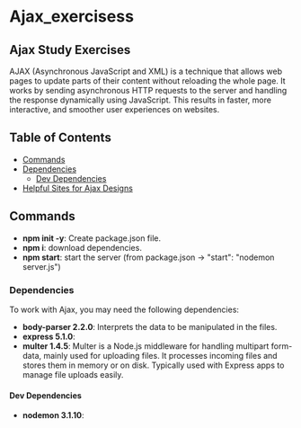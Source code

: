 # Ajax_exercisess

## Ajax Study Exercises

AJAX (Asynchronous JavaScript and XML) is a technique that allows web pages to update parts of their content without reloading the whole page.
It works by sending asynchronous HTTP requests to the server and handling the response dynamically using JavaScript.
This results in faster, more interactive, and smoother user experiences on websites.


## Table of Contents

- [Commands](#commands)
- [Dependencies](#dependencies)
    - [Dev Dependencies](#dev-dependencies)
- [Helpful Sites for Ajax Designs](#helpful-sites-for-ajax-designs)

## Commands

- **npm init -y**: Create package.json file.
- **npm i**: download dependencies.
- **npm start**: start the server (from package.json -> "start": "nodemon server.js")

### Dependencies
To work with Ajax, you may need the following dependencies:

- **body-parser 2.2.0**: Interprets the data to be manipulated in the files.
- **express 5.1.0**:
- **multer 1.4.5**: Multer is a Node.js middleware for handling multipart form-data, mainly used for uploading files. It processes incoming files and stores them in memory or on disk. Typically used with Express apps to manage file uploads easily.

#### Dev Dependencies

- **nodemon 3.1.10**: 
